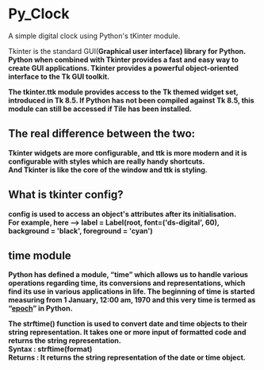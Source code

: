 # Py_Clock

A simple digital clock using Python's tKinter module.

Tkinter is the standard GUI(<b>Graphical user interface<b>) library for Python. Python when combined with Tkinter provides a fast and easy way to create GUI applications. 
Tkinter provides a powerful object-oriented interface to the Tk GUI toolkit.

The <b>tkinter.ttk</b> module provides access to the Tk themed widget set, introduced in Tk 8.5. 
If Python has not been compiled against Tk 8.5, this module can still be accessed if Tile has been installed.

## The real difference between the two: 
Tkinter widgets are more configurable, and ttk is more modern and it is configurable with styles which are really handy shortcuts. <br>
And Tkinter is like the core of the window and ttk is styling.

## What is tkinter config?
config is used to access an object's attributes after its initialisation. <br>
For example, here --> label = Label(root, font=('ds-digital', 60), background = 'black', foreground = 'cyan')

## time module
Python has defined a module, “time” which allows us to handle various operations regarding time, its conversions and representations, 
which find its use in various applications in life. 
The beginning of time is started measuring from 1 January, 12:00 am, 1970 and this very time is termed as “<u>epoch</u>” in Python.


The <b>strftime()</b> function is used to convert date and time objects to their string representation. 
It takes one or more input of formatted code and returns the string representation. <br>
Syntax : strftime(format) <br>
Returns : It returns the string representation of the date or time object.
